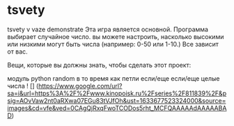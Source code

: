 # tsvety
tsvety v vaze demonstrate
Эта игра является основной. Программа выбирает случайное число. вы можете настроить, насколько высокими или низкими могут быть числа (например: 0-50 или 1-10.) Все зависит от вас.

Вещи, которые вы должны знать, чтобы сделать этот проект:

модуль python random
в то время как петли
если/еще если/еще
целые числа
! [] (https://www.google.com/url?sa=i&url=https%3A%2F%2Fwww.kinopoisk.ru%2Fseries%2F811839%2F&psig=AOvVaw2nt0aRXwa07EGu83tVJfOh&ust=1633677523324000&source=images&cd=vfe&ved=0CAgQjRxqFwoTCODos5rht_MCFQAAAAAdAAAAABAD)
